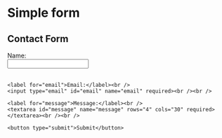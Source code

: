 <!DOCTYPE html>
<html lang="en">
<head>
  <meta charset="UTF-8">
  <title>Simple HTML Form</title>
  <style>
    .body{
      backgound:color red;
      }
      
  </style>
</head>
  <h1>Simple form</h1>
<body>
  <h2>Contact Form</h2>
  <form action="/submit" method="post">
    <label for="name">Name:</label><br />
    <input type="text" id="name" name="name" required><br /><br />

    <label for="email">Email:</label><br />
    <input type="email" id="email" name="email" required><br /><br />

    <label for="message">Message:</label><br />
    <textarea id="message" name="message" rows="4" cols="30" required></textarea><br /><br />

    <button type="submit">Submit</button>
  </form>
</body>
<sript>
  
</sript>
</html>
